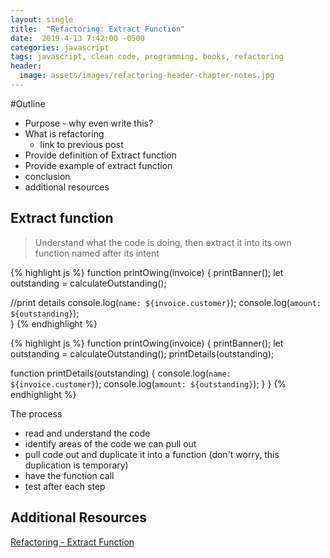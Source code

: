 ```yaml
---
layout: single
title:  "Refactoring: Extract Function"
date:  2019-4-13 7:42:00 -0500
categories: javascript
tags: javascript, clean code, programming, books, refactoring
header:
  image: assets/images/refactoring-header-chapter-notes.jpg
---
```


#Outline
- Purpose - why even write this?
- What is refactoring
  - link to previous post
- Provide definition of Extract function
- Provide example of extract function
- conclusion
- additional resources


## Extract function
> Understand what the code is doing, then extract it into its own function named after its intent

{% highlight js %}
function printOwing(invoice) {
  printBanner();
  let outstanding  = calculateOutstanding();

  //print details
  console.log(`name: ${invoice.customer}`);
  console.log(`amount: ${outstanding}`);  
}
{% endhighlight %}

{% highlight js %}
function printOwing(invoice) {
  printBanner();
  let outstanding  = calculateOutstanding();
  printDetails(outstanding);

  function printDetails(outstanding) {
    console.log(`name: ${invoice.customer}`);
    console.log(`amount: ${outstanding}`);
  }
}
{% endhighlight %}

The process
- read and understand the code
- identify areas of the code we can pull out
- pull code out and duplicate it into a function (don't worry, this duplication is temporary)
- have the function call
- test after each step


## Additional Resources
[Refactoring - Extract Function](https://refactoring.com/catalog/extractFunction.html)
